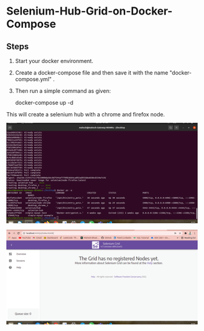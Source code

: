 # Selenium-Hub-Grid-on-Docker-Compose

## Steps

1. Start your docker environment.

2. Create a docker-compose file and then save it with the name "docker-compose.yml" .

3. Then run a simple command as given:

   docker-compose up -d 

  This will create a selenium hub with a chrome and firefox node.

![](./1.png)

![](./2.png)






